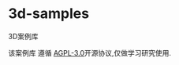 # 3d-samples
3D案例库

该案例库 遵循 [AGPL-3.0](https://github.com/syhyz1990/baiduyun/blob/master/LICENSE)开源协议,仅做学习研究使用.

